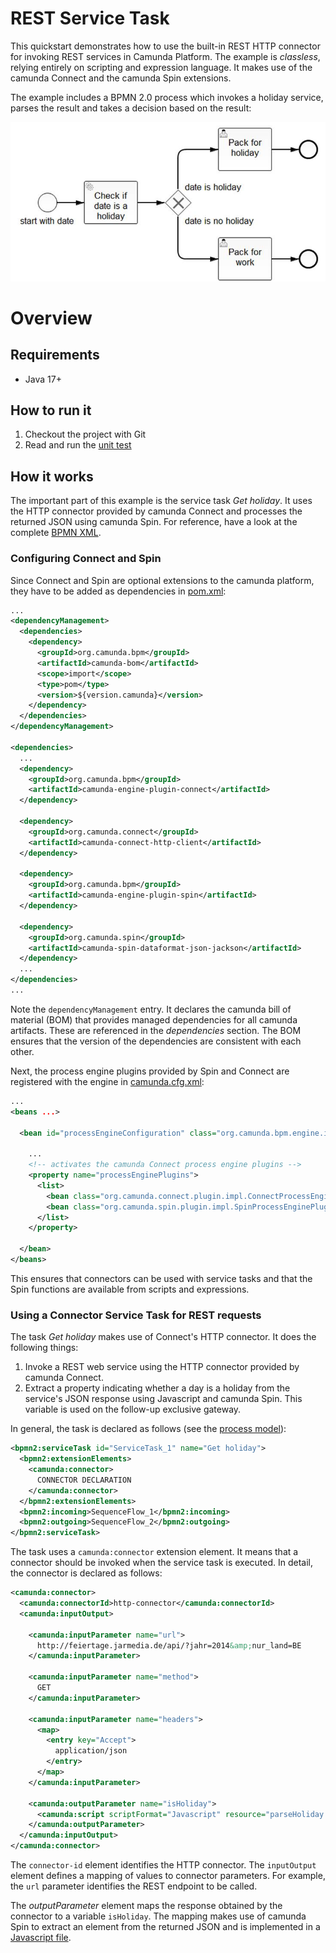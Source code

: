 # REST Service Task

This quickstart demonstrates how to use the built-in REST HTTP connector for invoking REST services in Camunda Platform. The example is *classless*, relying entirely on scripting and expression language. It makes use of the camunda Connect and the camunda Spin extensions.

The example includes a BPMN 2.0 process which invokes a holiday service, parses the result and takes a decision based on the result:

![REST Example Process][1]

# Overview

## Requirements

* Java 17+

## How to run it

1. Checkout the project with Git
2. Read and run the [unit test][2]

## How it works

The important part of this example is the service task *Get holiday*. It uses the HTTP connector provided by camunda Connect and processes the returned JSON using camunda Spin. For reference, have a look at the complete [BPMN XML][3].

### Configuring Connect and Spin

Since Connect and Spin are optional extensions to the camunda platform, they have to be added as dependencies in [pom.xml][4]:

```xml
...
<dependencyManagement>
  <dependencies>
    <dependency>
      <groupId>org.camunda.bpm</groupId>
      <artifactId>camunda-bom</artifactId>
      <scope>import</scope>
      <type>pom</type>
      <version>${version.camunda}</version>
    </dependency>
  </dependencies>
</dependencyManagement>

<dependencies>
  ...
  <dependency>
    <groupId>org.camunda.bpm</groupId>
    <artifactId>camunda-engine-plugin-connect</artifactId>
  </dependency>

  <dependency>
    <groupId>org.camunda.connect</groupId>
    <artifactId>camunda-connect-http-client</artifactId>
  </dependency>

  <dependency>
    <groupId>org.camunda.bpm</groupId>
    <artifactId>camunda-engine-plugin-spin</artifactId>
  </dependency>

  <dependency>
    <groupId>org.camunda.spin</groupId>
    <artifactId>camunda-spin-dataformat-json-jackson</artifactId>
  </dependency>
  ...
</dependencies>
...
```

Note the `dependencyManagement` entry. It declares the camunda bill of material (BOM) that provides managed dependencies for all camunda artifacts. These are referenced in the *dependencies* section. The BOM ensures that the version of the dependencies are consistent with each other.

Next, the process engine plugins provided by Spin and Connect are registered with the engine in [camunda.cfg.xml][5]:

```xml
...
<beans ...>

  <bean id="processEngineConfiguration" class="org.camunda.bpm.engine.impl.cfg.StandaloneInMemProcessEngineConfiguration">

    ...
    <!-- activates the camunda Connect process engine plugins -->
    <property name="processEnginePlugins">
      <list>
        <bean class="org.camunda.connect.plugin.impl.ConnectProcessEnginePlugin" />
        <bean class="org.camunda.spin.plugin.impl.SpinProcessEnginePlugin" />
      </list>
    </property>

  </bean>
</beans>
```

This ensures that connectors can be used with service tasks and that the Spin functions are available from scripts and expressions.

### Using a Connector Service Task for REST requests

The task *Get holiday* makes use of Connect's HTTP connector. It does the following things:

1. Invoke a REST web service using the HTTP connector provided by camunda Connect.
2. Extract a property indicating whether a day is a holiday from the service's JSON response using Javascript and camunda Spin. This variable is used on the follow-up exclusive gateway.

In general, the task is declared as follows (see the [process model][3]):

```xml
<bpmn2:serviceTask id="ServiceTask_1" name="Get holiday">
  <bpmn2:extensionElements>
    <camunda:connector>
      CONNECTOR DECLARATION
    </camunda:connector>
  </bpmn2:extensionElements>
  <bpmn2:incoming>SequenceFlow_1</bpmn2:incoming>
  <bpmn2:outgoing>SequenceFlow_2</bpmn2:outgoing>
</bpmn2:serviceTask>
```

The task uses a `camunda:connector` extension element. It means that a connector should be invoked when the service task is executed. In detail, the connector is declared as follows:

```xml
<camunda:connector>
  <camunda:connectorId>http-connector</camunda:connectorId>
  <camunda:inputOutput>

    <camunda:inputParameter name="url">
      http://feiertage.jarmedia.de/api/?jahr=2014&amp;nur_land=BE
    </camunda:inputParameter>

    <camunda:inputParameter name="method">
      GET
    </camunda:inputParameter>

    <camunda:inputParameter name="headers">
      <map>
        <entry key="Accept">
          application/json
        </entry>
      </map>
    </camunda:inputParameter>

    <camunda:outputParameter name="isHoliday">
      <camunda:script scriptFormat="Javascript" resource="parseHoliday.js" />
    </camunda:outputParameter>
  </camunda:inputOutput>
</camunda:connector>
```

The `connector-id` element identifies the HTTP connector. The `inputOutput` element defines a mapping of values to connector parameters. For example, the `url` parameter identifies the REST endpoint to be called.

The *outputParameter* element maps the response obtained by the connector to a variable `isHoliday`. The mapping makes use of camunda Spin to extract an element from the returned JSON and is implemented in a [Javascript file][6].

[1]: src/main/resources/invokeRestService.png
[2]: src/test/java/org/camunda/bpm/example/servicetask/rest/ServiceTaskRestTest.java
[3]: src/main/resources/invokeRestService.bpmn
[4]: pom.xml#L20-L84
[5]: src/test/resources/camunda.cfg.xml
[6]: src/main/resources/parseHoliday.js

